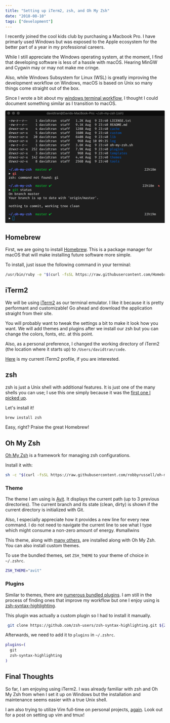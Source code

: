```yaml
---
title: "Setting up iTerm2, zsh, and Oh My Zsh"
date: "2018-08-10"
tags: ["development"]
---
```


I recently joined the cool kids club by purchasing a Macbook Pro. I have primarly used Windows but was exposed to the Apple ecosystem for the better part of a year in my professional careers.  

While I still appreciate the Windows operating system, at the moment, I find that developing software is less of a hassle with macOS. Hearing MinGW and Cygwin may or may not make me cringe.

Also, while Windows Subsystem for Linux (WSL) is greatly improving the development workflow on Windows, macOS is based on Unix so many things come straight out of the box.

Since I wrote a bit about my [windows terminal workflow](/blog/windows-terminal-workflow-guide), I thought I could document something similar as I transition to macOS.

![iTerm2 Setup](iterm2-setup.png)

## Homebrew

First, we are going to install [Homebrew](https://brew.sh/). This is a package manager for macOS that will make installing future software more simple.

To install, just issue the following command in your terminal:

```bash
/usr/bin/ruby -e "$(curl -fsSL https://raw.githubusercontent.com/Homebrew/install/master/install)"
```

## iTerm2

We will be using [iTerm2](https://iterm2.com/) as our terminal emulator. I like it because it is pretty performant and customizable! Go ahead and download the application straight from their site.

You will probably want to tweak the settings a bit to make it look how you want. We will add themes and plugins after we install our zsh but you can change the colors, fonts, etc. at this point. 

Also, as a personal preference, I changed the working directory of iTerm2 (the location where it starts up) to `/Users/davidtran/code`.

[Here](https://gist.github.com/davidlamt/19355b211f4a7174ac48ab43aa86658b) is my current iTerm2 profile, if you are interested.

## zsh

zsh is just a Unix shell with additional features. It is just one of the many shells you can use; I use this one simply because it was the [first one I picked up](/blog/windows-terminal-workflow-guide).

Let's install it!

```bash
brew install zsh
```

Easy, right? Praise the great Homebrew!

## Oh My Zsh

[Oh My Zsh](https://github.com/robbyrussell/oh-my-zsh) is a framework for managing zsh configurations.

Install it with:

```bash
sh -c "$(curl -fsSL https://raw.githubusercontent.com/robbyrussell/oh-my-zsh/master/tools/install.sh)"
```

### Theme

The theme I am using is [Avit](https://github.com/robbyrussell/oh-my-zsh/blob/master/themes/avit.zsh-theme). It displays the current path (up to 3 previous directories). The current branch and its state (clean, dirty) is shown if the current directory is initialized with Git.

Also, I especially appreciate how it provides a new line for every new command. I do not need to navigate the current line to see what I type which might consume a non-zero amount of energy. #smallwins

This theme, along with [many others](https://github.com/robbyrussell/oh-my-zsh/wiki/themes), are installed along with Oh My Zsh. You can also install custom themes.

To use the bundled themes, set `ZSH_THEME` to your theme of choice in `~/.zshrc`.

```bash
ZSH_THEME="avit"
```

### Plugins

Similar to themes, there are [numerous bundled plugins](https://github.com/robbyrussell/oh-my-zsh/tree/master/plugins). I am still in the process of finding ones that improve my workflow but one I enjoy using is [zsh-syntax-highlighting](https://github.com/zsh-users/zsh-syntax-highlighting).

This plugin was actually a custom plugin so I had to install it manually.

```bash
 git clone https://github.com/zsh-users/zsh-syntax-highlighting.git ${ZSH_CUSTOM:-~/.oh-my-zsh/custom}/plugins/zsh-syntax-highlighting
```

Afterwards, we need to add it to `plugins` in `~/.zshrc`.

```bash
plugins=(
  git
  zsh-syntax-highlighting
)
```

## Final Thoughts

So far, I am enjoying using iTerm2. I was already familiar with zsh and Oh My Zsh from when I set it up on Windows but the installation and maintenance seems easier with a true Unix shell.

I am also trying to utilize Vim full-time on personal projects, [again](/blog/vim-progress-update). Look out for a post on setting up vim and tmux!

